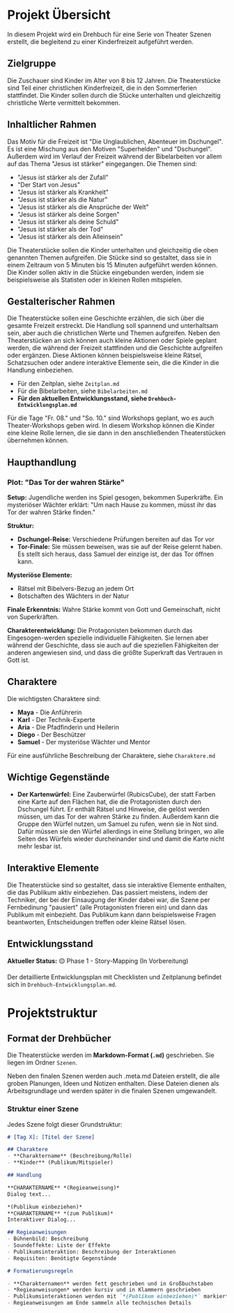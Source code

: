 # Projekt Übersicht

In diesem Projekt wird ein Drehbuch für eine Serie von Theater Szenen erstellt, die begleitend zu einer Kinderfreizeit aufgeführt werden.

## Zielgruppe

Die Zuschauer sind Kinder im Alter von 8 bis 12 Jahren. Die Theaterstücke sind Teil einer christlichen Kinderfreizeit, die in den Sommerferien stattfindet. Die Kinder sollen durch die Stücke unterhalten und gleichzeitig christliche Werte vermittelt bekommen.

## Inhaltlicher Rahmen

Das Motiv für die Freizeit ist "Die Unglaublichen, Abenteuer im Dschungel". Es ist eine Mischung aus den Motiven "Superhelden" und "Dschungel". Außerdem wird im Verlauf der Freizeit während der Bibelarbeiten vor allem auf das Thema "Jesus ist stärker" eingegangen. Die Themen sind:
- "Jesus ist stärker als der Zufall"
- "Der Start von Jesus"
- "Jesus ist stärker als Krankheit"
- "Jesus ist stärker als die Natur"
- "Jesus ist stärker als die Ansprüche der Welt"
- "Jesus ist stärker als deine Sorgen"
- "Jesus ist stärker als deine Schuld"
- "Jesus ist stärker als der Tod"
- "Jesus ist stärker als dein Alleinsein"

Die Theaterstücke sollen die Kinder unterhalten und gleichzeitig die oben genannten Themen aufgreifen. Die Stücke sind so gestaltet, dass sie in einem Zeitraum von 5 Minuten bis 15 Minuten aufgeführt werden können. Die Kinder sollen aktiv in die Stücke eingebunden werden, indem sie beispielsweise als Statisten oder in kleinen Rollen mitspielen.

## Gestalterischer Rahmen

Die Theaterstücke sollen eine Geschichte erzählen, die sich über die gesamte Freizeit erstreckt. Die Handlung soll spannend und unterhaltsam sein, aber auch die christlichen Werte und Themen aufgreifen. Neben den Theaterstücken an sich können auch kleine Aktionen oder Spiele geplant werden, die während der Freizeit stattfinden und die Geschichte aufgreifen oder ergänzen. Diese Aktionen können beispielsweise kleine Rätsel, Schatzsuchen oder andere interaktive Elemente sein, die die Kinder in die Handlung einbeziehen.

- Für den Zeitplan, siehe `Zeitplan.md`
- Für die Bibelarbeiten, siehe `Bibelarbeiten.md`
- **Für den aktuellen Entwicklungsstand, siehe `Drehbuch-Entwicklungsplan.md`**

Für die Tage "Fr. 08." und "So. 10." sind Workshops geplant, wo es auch Theater-Workshops geben wird. In diesem Workshop können die Kinder eine kleine Rolle lernen, die sie dann in den anschließenden Theaterstücken übernehmen können.

## Haupthandlung

### Plot: "Das Tor der wahren Stärke"

**Setup:**
Jugendliche werden ins Spiel gesogen, bekommen Superkräfte. Ein mysteriöser Wächter erklärt: "Um nach Hause zu kommen, müsst ihr das Tor der wahren Stärke finden."

**Struktur:**
- **Dschungel-Reise:** Verschiedene Prüfungen bereiten auf das Tor vor
- **Tor-Finale:** Sie müssen beweisen, was sie auf der Reise gelernt haben. Es stellt sich heraus, dass Samuel der einzige ist, der das Tor öffnen kann.

**Mysteriöse Elemente:**
- Rätsel mit Bibelvers-Bezug an jedem Ort
- Botschaften des Wächters in der Natur

**Finale Erkenntnis:**
Wahre Stärke kommt von Gott und Gemeinschaft, nicht von Superkräften.

**Charakterentwicklung:**
Die Protagonisten bekommen durch das Eingesogen-werden spezielle individuelle Fähigkeiten. Sie lernen aber während der Geschichte, dass sie auch auf die speziellen Fähigkeiten der anderen angewiesen sind, und dass die größte Superkraft das Vertrauen in Gott ist.

## Charaktere

Die wichtigsten Charaktere sind:
- **Maya** - Die Anführerin
- **Karl** - Der Technik-Experte
- **Aria** - Die Pfadfinderin und Heilerin
- **Diego** - Der Beschützer
- **Samuel** - Der mysteriöse Wächter und Mentor

Für eine ausführliche Beschreibung der Charaktere, siehe `Charaktere.md`

## Wichtige Gegenstände

- **Der Kartenwürfel:** Eine Zauberwürfel (RubicsCube), der statt Farben eine Karte auf den Flächen hat, die die Protagonisten durch den Dschungel führt. Er enthält Rätsel und Hinweise, die gelöst werden müssen, um das Tor der wahren Stärke zu finden. Außerdem kann die Gruppe den Würfel nutzen, um Samuel zu rufen, wenn sie in Not sind. Dafür müssen sie den Würfel allerdings in eine Stellung bringen, wo alle Seiten des Würfels wieder durcheinander sind und damit die Karte nicht mehr lesbar ist.

## Interaktive Elemente

Die Theaterstücke sind so gestaltet, dass sie interaktive Elemente enthalten, die das Publikum aktiv einbeziehen. Das passiert meistens, indem der Techniker, der bei der Einsaugung der Kinder dabei war, die Szene per Fernbedinung "pausiert" (alle Protagonisten frieren ein) und dann das Publikum mit einbezieht. Das Publikum kann dann beispielsweise Fragen beantworten, Entscheidungen treffen oder kleine Rätsel lösen.

## Entwicklungsstand

**Aktueller Status:** 🟡 Phase 1 - Story-Mapping (In Vorbereitung)

Der detaillierte Entwicklungsplan mit Checklisten und Zeitplanung befindet sich in `Drehbuch-Entwicklungsplan.md`.

# Projektstruktur

## Format der Drehbücher

Die Theaterstücke werden im **Markdown-Format (`.md`)** geschrieben. Sie liegen im Ordner `Szenen`.

Neben den finalen Szenen werden auch .meta.md Dateien erstellt, die alle groben Planungen, Ideen und Notizen enthalten. Diese Dateien dienen als Arbeitsgrundlage und werden später in die finalen Szenen umgewandelt.

### Struktur einer Szene

Jedes Szene folgt dieser Grundstruktur:

```markdown
# [Tag X]: [Titel der Szene]

## Charaktere
- **Charaktername** (Beschreibung/Rolle)
- **Kinder** (Publikum/Mitspieler)

## Handlung

**CHARAKTERNAME** *(Regieanweisung)*
Dialog text...

*(Publikum einbeziehen)*
**CHARAKTERNAME** *(zum Publikum)*
Interaktiver Dialog...

## Regieanweisungen
- Bühnenbild: Beschreibung
- Soundeffekte: Liste der Effekte
- Publikumsinteraktion: Beschreibung der Interaktionen
- Requisiten: Benötigte Gegenstände

# Formatierungsregeln

- **Charakternamen** werden fett geschrieben und in Großbuchstaben
- *Regieanweisungen* werden kursiv und in Klammern geschrieben
- Publikumsinteraktionen werden mit `*(Publikum einbeziehen)*` markiert
- Regieanweisungen am Ende sammeln alle technischen Details
